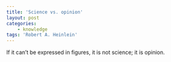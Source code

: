 ```yaml
---
title: 'Science vs. opinion'
layout: post
categories:
    - knowledge
tags: 'Robert A. Heinlein'
---
```


If it can’t be expressed in figures, it is not science; it is opinion.